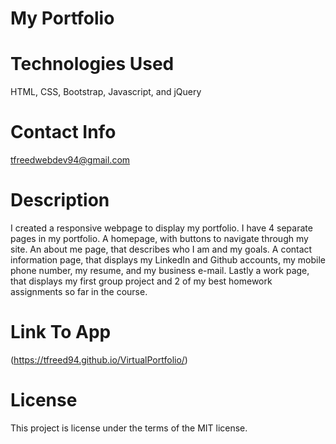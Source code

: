 # My Portfolio
# Technologies Used
 HTML, CSS, Bootstrap, Javascript, and jQuery

 # Contact Info
 tfreedwebdev94@gmail.com

# Description
I created a responsive webpage to display my portfolio. I have 4 separate pages in my portfolio. A homepage, with buttons to navigate through my site. An about me page, that describes who I am and my goals. A contact information page, that displays my LinkedIn and Github accounts, my mobile phone number, my resume, and my business e-mail. Lastly a work page, that displays my first group project and 2 of my best homework assignments so far in the course. 


# Link To App
(https://tfreed94.github.io/VirtualPortfolio/)

# License
This project is license under the terms of the MIT license.
